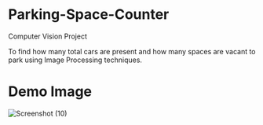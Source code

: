 # Parking-Space-Counter
Computer Vision Project

To find how many total cars are present and how many spaces are vacant to park using Image Processing techniques.

# Demo Image

![Screenshot (10)](https://github.com/ShinMinKhant/Parking-Space-Counter/assets/133580286/cec4b44c-f56a-4573-85b8-ad69b50a0f07)
